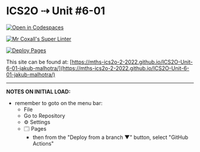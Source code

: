# ICS2O ⇢ Unit #6-01

[![Open in Codespaces](https://classroom.github.com/assets/launch-codespace-7f7980b617ed060a017424585567c406b6ee15c891e84e1186181d67ecf80aa0.svg)](https://classroom.github.com/open-in-codespaces?assignment_repo_id=10828993)

[![Mr Coxall's Super Linter](https://github.com/MTHS-ICS2O-2-2022/ICS2O-Unit-3-04-jakub-malhotra/workflows/Mr%20Coxall's%20Super%20Linter/badge.svg)](hhttps://mths-ics2o-2-2022.github.io/ICS2O-Unit-6-01-jakub-malhotra/actions)

[![Deploy Pages](https://github.com/MTHS-ICS2O-2-2022/ICS2O-Unit-3-04-jakub-malhotra/workflows/Deploy%20Pages/badge.svg)](https://mths-ics2o-2-2022.github.io/ICS2O-Unit-6-01-jakub-malhotra/actions)

This site can be found at: [https://mths-ics2o-2-2022.github.io/ICS2O-Unit-6-01-jakub-malhotra/](https://mths-ics2o-2-2022.github.io/ICS2O-Unit-6-01-jakub-malhotra/)

---

**NOTES ON INITIAL LOAD:**
- remember to goto on the menu bar:
  - File
  - Go to Repository
  - ⚙ Settings
  - 🗔 Pages
    - then from the "Deploy from a branch ▼" button, select "GitHub Actions"
